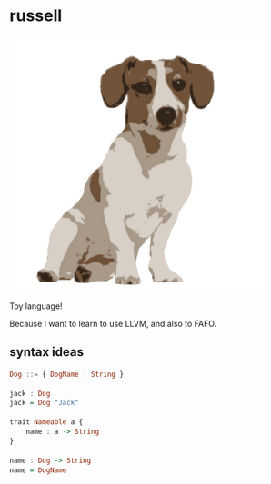 # russell

![jack](jack.png)

Toy language!

Because I want to learn to use LLVM, and also to FAFO.

## syntax ideas

```hs
Dog ::= { DogName : String }

jack : Dog
jack = Dog "Jack"

trait Nameable a {
    name : a -> String
}

name : Dog -> String
name = DogName
```